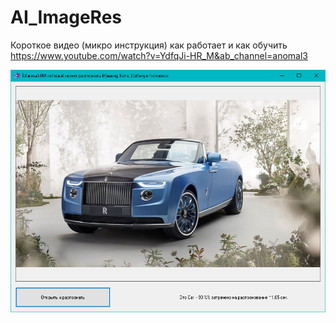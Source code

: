# AI_ImageRes
Короткое видео (микро инструкция) как работает и как обучить
https://www.youtube.com/watch?v=YdfqJi-HR_M&ab_channel=anomal3

![Result!](1.png "Results")
